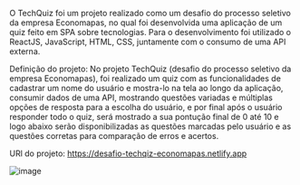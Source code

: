 O TechQuiz foi um projeto realizado como um desafio do processo seletivo da empresa Economapas, no qual foi desenvolvida uma aplicação de um quiz feito em SPA sobre tecnologias. Para o desenvolvimento foi utilizado o ReactJS, JavaScript, HTML, CSS, juntamente com o consumo de uma API externa.

Definição do projeto: No projeto TechQuiz (desafio do processo seletivo da empresa Economapas), foi realizado um quiz com as funcionalidades de cadastrar um nome do usuário e mostra-lo na tela ao longo da aplicação, consumir dados de uma API, mostrando questões variadas e múltiplas opções de resposta para a escolha do usuário, e por final após o usuário responder todo o quiz, será mostrado a sua pontução final de 0 até 10 e logo abaixo serão disponibilizadas  as questões marcadas pelo usuário e as questões corretas para comparação de erros e acertos. 


URl do projeto: https://desafio-techqiz-economapas.netlify.app





![image](https://user-images.githubusercontent.com/64990900/140851682-5bfb2a76-ed08-4471-9fde-36f5ec161a93.png)
